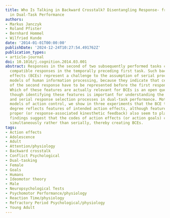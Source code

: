 ```yaml
---
title: Who Is Talking in Backward Crosstalk? Disentangling Response- from Goal-Conflict
  in Dual-Task Performance
authors:
- Markus Janczyk
- Roland Pfister
- Bernhard Hommel
- Wilfried Kunde
date: '2014-01-01T00:00:00'
publishDate: '2024-12-24T10:27:54.491762Z'
publication_types:
- article-journal
doi: 10.1016/j.cognition.2014.03.001
abstract: Responses in the second of two subsequently performed tasks can speed up
  compatible responses in the temporally preceding first task. Such backward crosstalk
  effects (BCEs) represent a challenge to the assumption of serial processing in stage
  models of human information processing, because they indicate that certain features
  of the second response have to be represented before the first response is emitted.
  Which of these features are actually relevant for BCEs is an open question, even
  though identifying these features is important for understanding the nature of parallel
  and serial response selection processes in dual-task performance. Motivated by effect-based
  models of action control, we show in three experiments that the BCE to a considerable
  degree reflects features of intended action effects, although features of the response
  proper (or response-associated kinesthetic feedback) also seem to play a role. These
  findings suggest that the codes of action effects (or action goals) can become activated
  simultaneously rather than serially, thereby creating BCEs.
tags:
- Action effects
- Adolescence
- Adult
- Attention/physiology
- Backward crosstalk
- Conflict Psychological
- Dual-tasking
- Female
- Goals
- Humans
- Ideomotor theory
- Male
- Neuropsychological Tests
- Psychomotor Performance/physiology
- Reaction Time/physiology
- Refractory Period Psychological/physiology
- Young Adult
---
```

